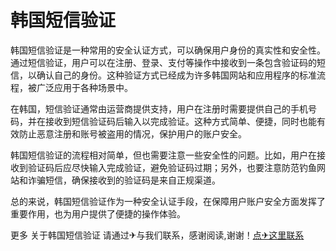 # 韩国短信验证

韩国短信验证是一种常用的安全认证方式，可以确保用户身份的真实性和安全性。通过短信验证，用户可以在注册、登录、支付等操作中接收到一条包含验证码的短信，以确认自己的身份。这种验证方式已经成为许多韩国网站和应用程序的标准流程，被广泛应用于各种场景中。

在韩国，短信验证通常由运营商提供支持，用户在注册时需要提供自己的手机号码，并在接收到短信验证码后输入以完成验证。这种方式简单、便捷，同时也能有效防止恶意注册和账号被盗用的情况，保护用户的账户安全。

韩国短信验证的流程相对简单，但也需要注意一些安全性的问题。比如，用户在接收到验证码后应尽快输入完成验证，避免验证码过期；另外，也要注意防范钓鱼网站和诈骗短信，确保接收到的验证码是来自正规渠道。

总的来说，韩国短信验证作为一种安全认证手段，在保障用户账户安全方面发挥了重要作用，也为用户提供了便捷的操作体验。

更多 关于韩国短信验证 请通过✈与我们联系，感谢阅读,谢谢！[点✈这里联系](https://acc.k02.cc)